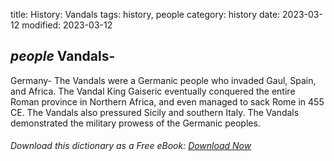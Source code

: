 title: History: Vandals
tags: history, people
category: history
date: 2023-03-12
modified: 2023-03-12

## _people_ Vandals-
Germany-
The Vandals were a Germanic people who
invaded Gaul, Spain, and Africa. The Vandal King Gaiseric eventually
conquered the entire Roman province in Northern Africa, and even
managed to sack Rome in 455 CE.
 The Vandals also pressured
Sicily and southern Italy. The Vandals demonstrated the military
prowess of the Germanic peoples.


###### Download *this* dictionary as a Free eBook: [Download Now]({static}static/SerfHistoryDictionary.pdf)

